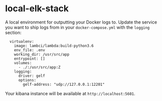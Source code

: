# local-elk-stack

A local environment for outputting your Docker logs to. Update the service you want to ship logs from in your `docker-compose.yml` with the `logging` section:

```
  virtualenv:
    image: lambci/lambda:build-python3.6
    env_file: .env
    working_dir: /usr/src/app
    entrypoint: []
    volumes:
      - ./:/usr/src/app:Z
    logging:
      driver: gelf
      options:
        gelf-address: "udp://127.0.0.1:12201"
```

Your kibana instance will be available at `http://localhost:5601`.

